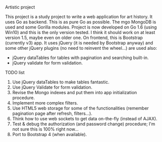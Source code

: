 Artistic project

This project is a study project to write a web application for art history.
It uses Go as backend. This is as pure Go as possible. The mgo MongoDB is used and some Gorilla modules. Project 
is now developed on Go 1.6 (using Win10) and this is the only version tested. I think it should work on at least
version 1.5, maybe even on older one.
On frontend, this is Bootstrap (currently v3) app. It uses jQuery (it is needed by Bootstrap anyway) and some other
jQuery plugins (no need to reinvent the wheel...) are used also: 
- jQuery dataTables for tables with pagination and searching built-in.
- jQuery validate for form validation.

TODO list
 1. Use jQuery dataTables to make tables fantastic.
 2. Use jQuery Validate for form validation.
 3. Revise the Mongo indexes and put them into app initialization procedure.
 4. Implement more complex filters.
 5. Use HTML5 web storage for some of the functionalities (remember pagination page after refresh, filters...). 
 6. Think how to use web sockets to get data on-the-fly (instead of AJAX).
 7. Test & debug the authorization (and password change) procedure; I'm not sure this is 100% right now...
99. Port to Bootstrap 4 (when available).  
